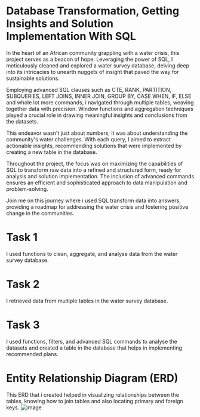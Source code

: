 # Database Transformation, Getting Insights and Solution Implementation With SQL
In the heart of an African community grappling with a water crisis, this project serves as a beacon of hope. Leveraging the power of SQL, I meticulously cleaned and explored a water survey database, delving deep into its intricacies to unearth nuggets of insight that paved the way for sustainable solutions.

Employing advanced SQL clauses such as CTE, RANK, PARTITION, SUBQUERIES, LEFT JOINS, INNER JOIN, GROUP BY, CASE WHEN, IF, ELSE and whole lot more commands, i navigated through multiple tables, weaving together data with precision. Window functions and aggregation techniques played a crucial role in drawing meaningful insights and conclusions from the datasets.

This endeavor wasn't just about numbers; it was about understanding the community's water challenges. With each query, I aimed to extract actionable insights, recommending solutions that were implemented by creating a new table in the database.

Throughout the project, the focus was on maximizing the capabilities of SQL to transform raw data into a refined and structured form, ready for analysis and solution implementation. The inclusion of advanced commands ensures an efficient and sophisticated approach to data manipulation and problem-solving.

Join me on this journey where i used SQL transform data into answers, providing a roadmap for addressing the water crisis and fostering positive change in the communities.

# Task 1
I used functions to clean, aggregate, and analyse data from the water survey database.
# Task 2
I retrieved data from multiple tables in the water survey database. 
# Task 3
I used functions, filters, and advanced SQL commands to analyse the datasets and created a table in the database that helps in implementing recommended plans.

# Entity Relationship Diagram (ERD)
This ERD that i created helped in visualizing relationships between the tables, knowing how to join tables and also locating primary and foreign keys.
![image](https://github.com/Temitope-odeyemi/From-Raw-to-Refined-Database-Transformation-Getting-Insights-and-Solution-Implementation-using-SQL/assets/113670117/abf0a355-161f-4be6-92bd-cbc5ad6ac01d) 
